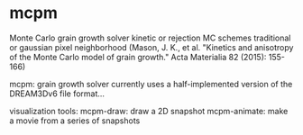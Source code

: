 # mcpm
Monte Carlo grain growth solver
kinetic or rejection MC schemes
traditional or gaussian pixel neighborhood (Mason, J. K., et al. "Kinetics and anisotropy of the Monte Carlo model of grain growth." Acta Materialia 82 (2015): 155-166)

mcpm: grain growth solver
currently uses a half-implemented version of the DREAM3Dv6 file format...

visualization tools:
mcpm-draw: draw a 2D snapshot
mcpm-animate: make a movie from a series of snapshots
